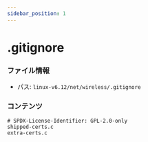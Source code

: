 ```yaml
---
sidebar_position: 1
---
```

# .gitignore

### ファイル情報

- パス: `linux-v6.12/net/wireless/.gitignore`

### コンテンツ

```gitignore
# SPDX-License-Identifier: GPL-2.0-only
shipped-certs.c
extra-certs.c

```
